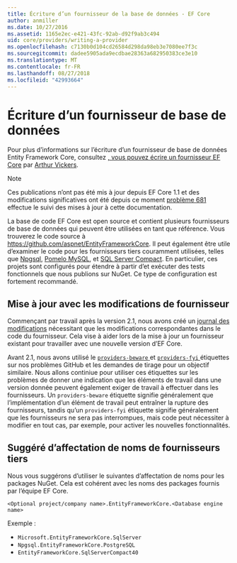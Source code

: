 ```yaml
---
title: Écriture d’un fournisseur de la base de données - EF Core
author: anmiller
ms.date: 10/27/2016
ms.assetid: 1165e2ec-e421-43fc-92ab-d92f9ab3c494
uid: core/providers/writing-a-provider
ms.openlocfilehash: c7130b0d104cd26584d298da98eb3e7080ee7f3c
ms.sourcegitcommit: dadee5905ada9ecdbae28363a682950383ce3e10
ms.translationtype: MT
ms.contentlocale: fr-FR
ms.lasthandoff: 08/27/2018
ms.locfileid: "42993664"
---
```

# <a name="writing-a-database-provider"></a>Écriture d’un fournisseur de base de données

Pour plus d’informations sur l’écriture d’un fournisseur de base de données Entity Framework Core, consultez [, vous pouvez écrire un fournisseur EF Core](https://blog.oneunicorn.com/2016/11/11/so-you-want-to-write-an-ef-core-provider/) par [Arthur Vickers](https://github.com/ajcvickers).

> [!NOTE]
> Ces publications n’ont pas été mis à jour depuis EF Core 1.1 et des modifications significatives ont été depuis ce moment [problème 681](https://github.com/aspnet/EntityFramework.Docs/issues/681) effectue le suivi des mises à jour à cette documentation.

La base de code EF Core est open source et contient plusieurs fournisseurs de base de données qui peuvent être utilisées en tant que référence. Vous trouverez le code source à https://github.com/aspnet/EntityFrameworkCore. Il peut également être utile d’examiner le code pour les fournisseurs tiers couramment utilisées, telles que [Npgsql](https://github.com/npgsql/Npgsql.EntityFrameworkCore.PostgreSQL), [Pomelo MySQL](https://github.com/PomeloFoundation/Pomelo.EntityFrameworkCore.MySql), et [SQL Server Compact](https://github.com/ErikEJ/EntityFramework.SqlServerCompact). En particulier, ces projets sont configurés pour étendre à partir d’et exécuter des tests fonctionnels que nous publions sur NuGet. Ce type de configuration est fortement recommandé.

## <a name="keeping-up-to-date-with-provider-changes"></a>Mise à jour avec les modifications de fournisseur

Commençant par travail après la version 2.1, nous avons créé un [journal des modifications](provider-log.md) nécessitant que les modifications correspondantes dans le code du fournisseur. Cela vise à aider lors de la mise à jour un fournisseur existant pour travailler avec une nouvelle version d’EF Core.

Avant 2.1, nous avons utilisé le [ `providers-beware` ](https://github.com/aspnet/EntityFrameworkCore/labels/providers-beware) et [ `providers-fyi` ](https://github.com/aspnet/EntityFrameworkCore/labels/providers-fyi) étiquettes sur nos problèmes GitHub et les demandes de tirage pour un objectif similaire. Nous allons continiue pour utiliser ces étiquettes sur les problèmes de donner une indication que les éléments de travail dans une version donnée peuvent également exiger de travail à effectuer dans les fournisseurs. Un `providers-beware` étiquette signifie généralement que l’implémentation d’un élément de travail peut entraîner la rupture des fournisseurs, tandis qu’un `providers-fyi` étiquette signifie généralement que les fournisseurs ne sera pas interrompues, mais code peut nécessiter à modifier en tout cas, par exemple, pour activer les nouvelles fonctionnalités.

## <a name="suggested-naming-of-third-party-providers"></a>Suggéré d’affectation de noms de fournisseurs tiers

Nous vous suggérons d’utiliser le suivantes d’affectation de noms pour les packages NuGet. Cela est cohérent avec les noms des packages fournis par l’équipe EF Core.

`<Optional project/company name>.EntityFrameworkCore.<Database engine name>`

Exemple :
* `Microsoft.EntityFrameworkCore.SqlServer`
* `Npgsql.EntityFrameworkCore.PostgreSQL`
* `EntityFrameworkCore.SqlServerCompact40`
